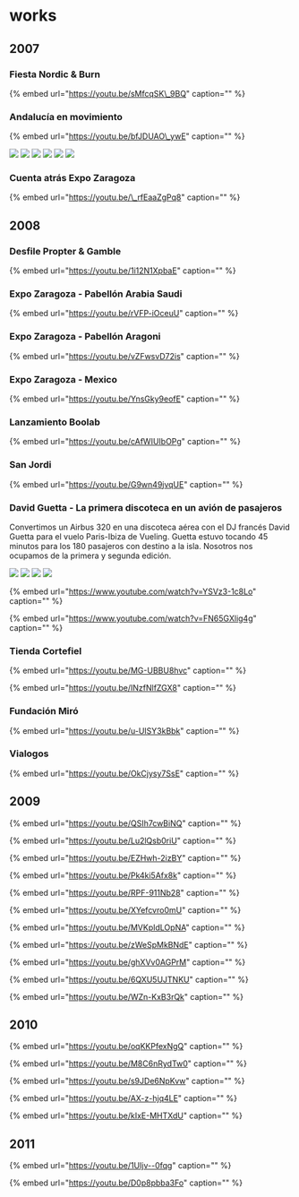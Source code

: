 # works

## 2007

### Fiesta Nordic & Burn

{% embed url="https://youtu.be/sMfcqSK\_9BQ" caption="" %}

### Andalucía en movimiento

{% embed url="https://youtu.be/bfJDUAO\_ywE" caption="" %}

![](../../.gitbook/assets/emotique-2007-05-andalucia-gira-1-.jpg) ![](../../.gitbook/assets/emotique-2007-05-andalucia-gira-2-.jpg) ![](../../.gitbook/assets/emotique-2007-05-andalucia-gira-3-.jpg) ![](../../.gitbook/assets/emotique-2007-05-andalucia-gira-4-.jpg) ![](../../.gitbook/assets/emotique-2007-05-andalucia-gira-5-.jpg) ![](../../.gitbook/assets/emotique-2007-05-andalucia-gira-6-.jpg)

### Cuenta atrás Expo Zaragoza

{% embed url="https://youtu.be/\_rfEaaZgPq8" caption="" %}

## 2008

### Desfile Propter & Gamble

{% embed url="https://youtu.be/1i12N1XpbaE" caption="" %}

### Expo Zaragoza - Pabellón Arabia Saudi

{% embed url="https://youtu.be/rVFP-iOceuU" caption="" %}

### Expo Zaragoza - Pabellón Aragoni

{% embed url="https://youtu.be/vZFwsvD72is" caption="" %}

### Expo Zaragoza - Mexico

{% embed url="https://youtu.be/YnsGky9eofE" caption="" %}

### Lanzamiento Boolab

{% embed url="https://youtu.be/cAfWIUIbOPg" caption="" %}

### San Jordi

{% embed url="https://youtu.be/G9wn49jvqUE" caption="" %}

### **David Guetta - La primera discoteca en un avión de pasajeros**

Convertimos un Airbus 320 en una discoteca aérea con el DJ francés David Guetta para el vuelo Paris-Ibiza de Vueling. Guetta estuvo tocando 45 minutos para los 180 pasajeros con destino a la isla. Nosotros nos ocupamos de la primera y segunda edición.

![](../../.gitbook/assets/emotique-2008-05-vueling-david-guetta-1-.jpg) ![](../../.gitbook/assets/emotique-2008-05-vueling-david-guetta-2-.jpg) ![](../../.gitbook/assets/emotique-2008-05-vueling-david-guetta-3-.jpg) ![](../../.gitbook/assets/emotique-2008-05-vueling-david-guetta-4-.jpg)

{% embed url="https://www.youtube.com/watch?v=YSVz3-1c8Lo" caption="" %}

{% embed url="https://www.youtube.com/watch?v=FN65GXlig4g" caption="" %}



### Tienda Cortefiel

{% embed url="https://youtu.be/MG-UBBU8hvc" caption="" %}

{% embed url="https://youtu.be/INzfNlfZGX8" caption="" %}

### Fundación Miró

{% embed url="https://youtu.be/u-UISY3kBbk" caption="" %}

### Vialogos

{% embed url="https://youtu.be/OkCjysy7SsE" caption="" %}

## 2009

{% embed url="https://youtu.be/QSIh7cwBiNQ" caption="" %}

{% embed url="https://youtu.be/Lu2lQsb0riU" caption="" %}

{% embed url="https://youtu.be/EZHwh-2izBY" caption="" %}

{% embed url="https://youtu.be/Pk4ki5Afx8k" caption="" %}

{% embed url="https://youtu.be/RPF-911Nb28" caption="" %}

{% embed url="https://youtu.be/XYefcvro0mU" caption="" %}

{% embed url="https://youtu.be/MVKpIdLOpNA" caption="" %}

{% embed url="https://youtu.be/zWeSpMkBNdE" caption="" %}

{% embed url="https://youtu.be/ghXVv0AGPrM" caption="" %}

{% embed url="https://youtu.be/6QXU5UJTNKU" caption="" %}

{% embed url="https://youtu.be/WZn-KxB3rQk" caption="" %}

## 2010

{% embed url="https://youtu.be/oqKKPfexNgQ" caption="" %}

{% embed url="https://youtu.be/M8C6nRydTw0" caption="" %}

{% embed url="https://youtu.be/s9JDe6NpKvw" caption="" %}

{% embed url="https://youtu.be/AX-z-hjq4LE" caption="" %}

{% embed url="https://youtu.be/kIxE-MHTXdU" caption="" %}

## 2011

{% embed url="https://youtu.be/1UIjv--0fqg" caption="" %}

{% embed url="https://youtu.be/D0p8pbba3Fo" caption="" %}


